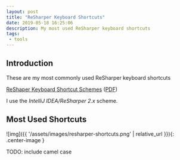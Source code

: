 ```yaml
---
layout: post
title: "ReSharper Keyboard Shortcuts"
date: 2019-05-18 16:25:06
description: My most used ReSharper keyboard shortcuts
tags: 
 - tools
---
```


## Introduction

These are my most commonly used ReSharper keyboard shortcuts

[ReShaper Keyboard Shortcut Schemes](https://www.jetbrains.com/help/resharper/Reference__Keyboard_Shortcuts.html) ([PDF](https://www.jetbrains.com/resharper/docs/ReSharper_DefaultKeymap_IDEAscheme.pdf))

I use the _IntelliJ IDEA/ReSharper 2.x_ scheme.

## Most Used Shortcuts

![img]({{ '/assets/images/resharper-shortcuts.png' | relative_url }}){: .center-image }

TODO: include camel case